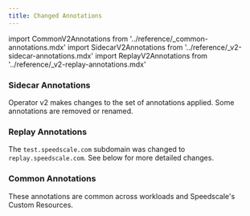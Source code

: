 ```yaml
---
title: Changed Annotations
---
```


import CommonV2Annotations from '../reference/_common-annotations.mdx'
import SidecarV2Annotations from '../reference/_v2-sidecar-annotations.mdx'
import ReplayV2Annotations from '../reference/_v2-replay-annotations.mdx'

### Sidecar Annotations

Operator v2 makes changes to the set of annotations applied. Some annotations are removed or renamed.

<SidecarV2Annotations />

### Replay Annotations

The `test.speedscale.com` subdomain was changed to `replay.speedscale.com`. See below for more detailed changes.

<ReplayV2Annotations />

### Common Annotations

These annotations are common across workloads and Speedscale's Custom Resources.

<CommonV2Annotations />
